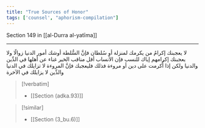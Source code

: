 ```yaml
---
title: "True Sources of Honor"
tags: ['counsel', "aphorism-compilation"]
---
```


 Section 149 in [[al-Durra al-yatīma]]

---
لا يعجبنك إكرامُ من يكرمك لمنزلة أو سُلطان فإنَّ السُّلطة أوشك أمور الدنيا زوالًا ولا يعجبنك إكرامهم إياك للنسب فإن الأنساب أقل مناقب الخير غناء عن أهلها في الدِّين والدنيا ولكن إذا أُكرمت على دين أو مروءة فذلك فليعجبك فإنَّ المروءة لا تزايلك في الدنيا والدِّين لا يزايلك في الآخرة

> [!verbatim]
> - [[Section (adka.93)]]

> [!similar]
> - [[Section (3_bu.6)]]
